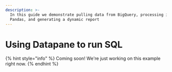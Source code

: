 ```yaml
---
description: >-
  In this guide we demonstrate pulling data from BigQuery, processing it in
  Pandas, and generating a dynamic report
---
```


# Using Datapane to run SQL

{% hint style="info" %}
Coming soon! We're just working on this example right now. 
{% endhint %}



